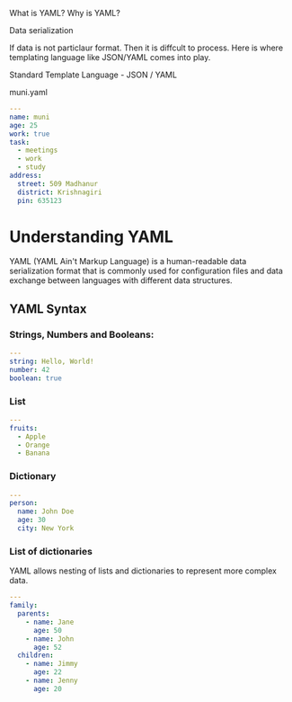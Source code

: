 What is YAML?
Why is YAML?

Data serialization

If data is not particlaur format. Then it is diffcult to process. Here is where templating language like JSON/YAML comes into play.


Standard Template Language - JSON / YAML

muni.yaml

```yaml
---
name: muni
age: 25
work: true
task:
  - meetings
  - work
  - study
address:
  street: 509 Madhanur
  district: Krishnagiri
  pin: 635123
```


# Understanding YAML

YAML (YAML Ain't Markup Language) is a human-readable data serialization format that is commonly used for configuration files and data exchange between languages with different data structures.

## YAML Syntax

### Strings, Numbers and Booleans:

```yaml
---
string: Hello, World!
number: 42
boolean: true
```

### List 

```yaml
---
fruits:
  - Apple
  - Orange
  - Banana
```

### Dictionary 

```yaml
---
person:
  name: John Doe
  age: 30
  city: New York
```

### List of dictionaries 

YAML allows nesting of lists and dictionaries to represent more complex data.

```yaml
---
family:
  parents:
    - name: Jane
      age: 50
    - name: John
      age: 52
  children:
    - name: Jimmy
      age: 22
    - name: Jenny
      age: 20
```